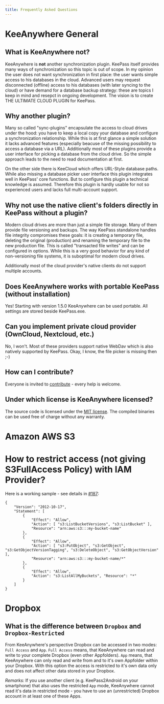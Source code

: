 ```yaml
---
title: Frequently Asked Questions
---
```

# KeeAnywhere General

## What is KeeAnywhere **not**?
KeeAnywhere is **not** another synchronization plugin. KeePass itself provides many ways of synchronization so this topic is out of scope. In my opinion the user does not want synchronization in first place: the user wants simple access to his databases in the cloud. Advanced users may request disconnected (offline) access to his databases (with later syncing to the cloud) or have demand for a database backup strategy: these are topics I keep in mind and resepct in ongoing development. The vision is to create THE ULTIMATE CLOUD PLUGIN for KeePass.

## Why another plugin?
Many so called "sync-plugins" encapsulate the access to cloud drives under the hood: you have to keep a local copy your database and configure a synchronization relationship. While this is at first glance a simple solution it lacks advanced features (especially beacuse of the missing possibility to access a database via a URL). Additionally most of these plugins provide a user interface for picking a database from the cloud drive. So the simple approach leads to the need to read documentation at first.

On the other side there is KeeCloud which offers URL-Style database paths. While also missing a database picker user interface this plugin integrates well in KeePass' core functions. But to configure this plugin a technical knowledge is assumed. Therefore this plugin is hardly usable for not so experienced users and lacks full multi-account support.

## Why not use the native client's folders directly in KeePass without a plugin?
Modern cloud drives are more than just a simple file storage. Many of them provide file versioning and backups. The way KeePass standalone handles file integrity compromises these goals: it is creating a temporary file, deleting the original (production) and renaming the temporary file to the new production file. This is called "transacted file writes" and can be configured in options. While this is a very good behavior for any kind of non-versioning file systems, it is suboptimal for modern cloud drives.

Additionally most of the cloud provider's native clients do not support multiple accounts.

## Does KeeAnywhere works with portable KeePass (without installation)
Yes! Starting with version 1.5.0 KeeAnywhere can be used portable. All settings are stored beside KeePass.exe.

## Can you implement private cloud provider (OwnCloud, Nextcloud, etc.)
No, I won't. Most of these providers support native WebDav which is also natively supported by KeePass. Okay, I know, the file picker is missing then ;-)

## How can I contribute?
Everyone is invited to [contribute](/contribute) - every help is welcome.

## Under which license is KeeAnywhere licensed?
The source code is licensed under the [MIT license](https://github.com/Kyrodan/KeeAnywhere/blob/master/LICENSE). The compiled binaries can be used free of charge without any warranty.

# Amazon AWS S3

# How to restrict access (not giving S3FullAccess Policy) with IAM Provider?
Here is a working sample - see details in [#187](https://github.com/Kyrodan/KeeAnywhere/issues/187):
```
{ 
    "Version": "2012-10-17", 
    "Statement": [ 
        { 
            "Effect": "Allow", 
            "Action": [ "s3:ListBucketVersions", "s3:ListBucket" ], 
            "Resource": "arn:aws:s3:::my-bucket-name" 
        }, 
        { 
            "Effect": "Allow", 
            "Action": [ "s3:PutObject", "s3:GetObject", "s3:GetObjectVersionTagging", "s3:DeleteObject", "s3:GetObjectVersion" ], 
            "Resource": "arn:aws:s3:::my-bucket-name/*" 
        }, 
        { 
            "Effect": "Allow", 
            "Action": "s3:ListAllMyBuckets", "Resource": "*" 
        } 
    ] 
}
```

# Dropbox

## What is the difference between `Dropbox` and `Dropbox-Restricted`
From KeeAnywhere's perspective Dropbox can be accessed in two modes: `Full Access` and `App`.
`Full Access` means, that KeeAnywhere can read and write to your complete Dropbox (even other Appfolders).
`App` means, that KeeAnywhere can only read and write from and to it's own Appfolder within your Dropbox. With this option the access is restricted to it's own data only and does not affect other data stored in your Dropbox.

*Remarks:* If you use another client (e.g. KeePass2Android on your smartphone) that also uses the restricted `App` mode, KeeAnywhere cannot read it's data in restricted mode - you have to use an (unrestricted) Dropbox account in at least one of these Apps.

